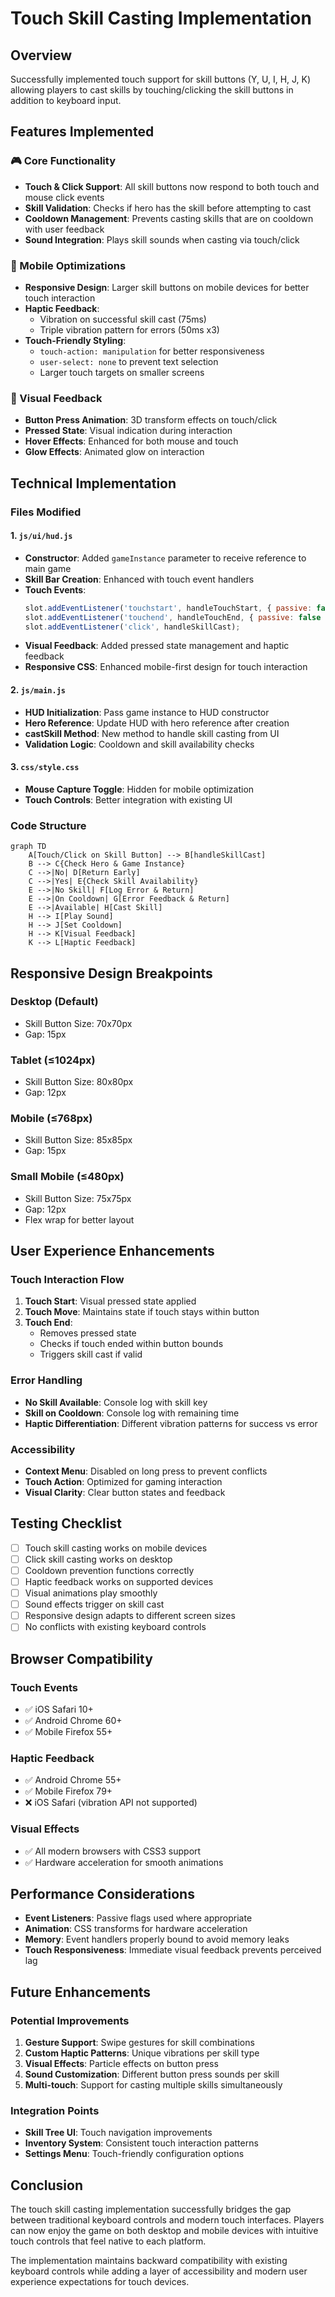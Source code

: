 # Touch Skill Casting Implementation

## Overview
Successfully implemented touch support for skill buttons (Y, U, I, H, J, K) allowing players to cast skills by touching/clicking the skill buttons in addition to keyboard input.

## Features Implemented

### 🎮 Core Functionality
- **Touch & Click Support**: All skill buttons now respond to both touch and mouse click events
- **Skill Validation**: Checks if hero has the skill before attempting to cast
- **Cooldown Management**: Prevents casting skills that are on cooldown with user feedback
- **Sound Integration**: Plays skill sounds when casting via touch/click

### 📱 Mobile Optimizations
- **Responsive Design**: Larger skill buttons on mobile devices for better touch interaction
- **Haptic Feedback**: 
  - Vibration on successful skill cast (75ms)
  - Triple vibration pattern for errors (50ms x3)
- **Touch-Friendly Styling**:
  - `touch-action: manipulation` for better responsiveness
  - `user-select: none` to prevent text selection
  - Larger touch targets on smaller screens

### 🎨 Visual Feedback
- **Button Press Animation**: 3D transform effects on touch/click
- **Pressed State**: Visual indication during interaction
- **Hover Effects**: Enhanced for both mouse and touch
- **Glow Effects**: Animated glow on interaction

## Technical Implementation

### Files Modified

#### 1. `js/ui/hud.js`
- **Constructor**: Added `gameInstance` parameter to receive reference to main game
- **Skill Bar Creation**: Enhanced with touch event handlers
- **Touch Events**:
  ```javascript
  slot.addEventListener('touchstart', handleTouchStart, { passive: false });
  slot.addEventListener('touchend', handleTouchEnd, { passive: false });
  slot.addEventListener('click', handleSkillCast);
  ```
- **Visual Feedback**: Added pressed state management and haptic feedback
- **Responsive CSS**: Enhanced mobile-first design for touch interaction

#### 2. `js/main.js`
- **HUD Initialization**: Pass game instance to HUD constructor
- **Hero Reference**: Update HUD with hero reference after creation
- **castSkill Method**: New method to handle skill casting from UI
- **Validation Logic**: Cooldown and skill availability checks

#### 3. `css/style.css`
- **Mouse Capture Toggle**: Hidden for mobile optimization
- **Touch Controls**: Better integration with existing UI

### Code Structure

```mermaid
graph TD
    A[Touch/Click on Skill Button] --> B[handleSkillCast]
    B --> C{Check Hero & Game Instance}
    C -->|No| D[Return Early]
    C -->|Yes| E{Check Skill Availability}
    E -->|No Skill| F[Log Error & Return]
    E -->|On Cooldown| G[Error Feedback & Return]
    E -->|Available| H[Cast Skill]
    H --> I[Play Sound]
    H --> J[Set Cooldown]
    H --> K[Visual Feedback]
    K --> L[Haptic Feedback]
```

## Responsive Design Breakpoints

### Desktop (Default)
- Skill Button Size: 70x70px
- Gap: 15px

### Tablet (≤1024px)
- Skill Button Size: 80x80px
- Gap: 12px

### Mobile (≤768px)
- Skill Button Size: 85x85px
- Gap: 15px

### Small Mobile (≤480px)
- Skill Button Size: 75x75px
- Gap: 12px
- Flex wrap for better layout

## User Experience Enhancements

### Touch Interaction Flow
1. **Touch Start**: Visual pressed state applied
2. **Touch Move**: Maintains state if touch stays within button
3. **Touch End**: 
   - Removes pressed state
   - Checks if touch ended within button bounds
   - Triggers skill cast if valid

### Error Handling
- **No Skill Available**: Console log with skill key
- **Skill on Cooldown**: Console log with remaining time
- **Haptic Differentiation**: Different vibration patterns for success vs error

### Accessibility
- **Context Menu**: Disabled on long press to prevent conflicts
- **Touch Action**: Optimized for gaming interaction
- **Visual Clarity**: Clear button states and feedback

## Testing Checklist

- [ ] Touch skill casting works on mobile devices
- [ ] Click skill casting works on desktop
- [ ] Cooldown prevention functions correctly
- [ ] Haptic feedback works on supported devices
- [ ] Visual animations play smoothly
- [ ] Sound effects trigger on skill cast
- [ ] Responsive design adapts to different screen sizes
- [ ] No conflicts with existing keyboard controls

## Browser Compatibility

### Touch Events
- ✅ iOS Safari 10+
- ✅ Android Chrome 60+
- ✅ Mobile Firefox 55+

### Haptic Feedback
- ✅ Android Chrome 55+
- ✅ Mobile Firefox 79+
- ❌ iOS Safari (vibration API not supported)

### Visual Effects
- ✅ All modern browsers with CSS3 support
- ✅ Hardware acceleration for smooth animations

## Performance Considerations

- **Event Listeners**: Passive flags used where appropriate
- **Animation**: CSS transforms for hardware acceleration
- **Memory**: Event handlers properly bound to avoid memory leaks
- **Touch Responsiveness**: Immediate visual feedback prevents perceived lag

## Future Enhancements

### Potential Improvements
1. **Gesture Support**: Swipe gestures for skill combinations
2. **Custom Haptic Patterns**: Unique vibrations per skill type
3. **Visual Effects**: Particle effects on button press
4. **Sound Customization**: Different button press sounds per skill
5. **Multi-touch**: Support for casting multiple skills simultaneously

### Integration Points
- **Skill Tree UI**: Touch navigation improvements
- **Inventory System**: Consistent touch interaction patterns
- **Settings Menu**: Touch-friendly configuration options

## Conclusion

The touch skill casting implementation successfully bridges the gap between traditional keyboard controls and modern touch interfaces. Players can now enjoy the game on both desktop and mobile devices with intuitive touch controls that feel native to each platform.

The implementation maintains backward compatibility with existing keyboard controls while adding a layer of accessibility and modern user experience expectations for touch devices.